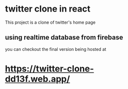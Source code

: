 # twitter clone in react 

This project is a clone of twitter's home page 

## using realtime database from firebase

you can checkout the final version being hosted at
# https://twitter-clone-dd13f.web.app/
